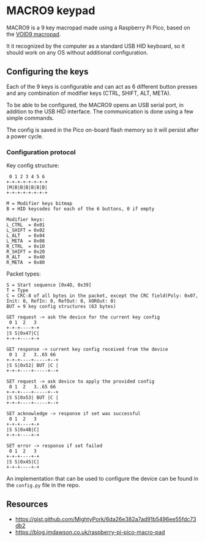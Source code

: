 # MACRO9 keypad

MACRO9 is a 9 key macropad made using a Raspberry Pi Pico, based on the
[VOID9 macropad](https://victorlucachi.ro/showcase/void9/).

It it recognized by the computer as a standard USB HID keyboard, so it should work
on any OS without additional configuration.

## Configuring the keys

Each of the 9 keys is configurable and can act as 6 different button presses
and any combination of modifier keys (CTRL, SHIFT, ALT, META). 

To be able to be configured, the MACRO9 opens an USB serial port, in addition to the
USB HID interface. The communication is done using a few simple commands.

The config is saved in the Pico on-board flash memory so it will persist after a power cycle.

### Configuration protocol

Key config structure:
```
 0 1 2 3 4 5 6
+-+-+-+-+-+-+-+
|M|B|B|B|B|B|B|
+-+-+-+-+-+-+-+

M = Modifier keys bitmap
B = HID keycodes for each of the 6 buttons, 0 if empty

Modifier keys:
L_CTRL  = 0x01
L_SHIFT = 0x02
L_ALT   = 0x04
L_META  = 0x08
R_CTRL  = 0x10
R_SHIFT = 0x20
R_ALT   = 0x40
R_META  = 0x80
```

Packet types:
```
S = Start sequence [0x4D, 0x39]
T = Type
C = CRC-8 of all bytes in the packet, except the CRC field(Poly: 0x07, Init: 0, RefIn: 0, RefOut: 0, XOROut: 0)
BUT = 9 key config structures (63 bytes)

GET request -> ask the device for the current key config
 0 1  2   3
+-+-+----+-+
|S S|0x47|C|
+-+-+----+-+

GET response -> current key config received from the device
 0 1  2   3..65 66
+-+-+----+-----+--+
|S S|0x52| BUT |C |
+-+-+----+-----+--+

SET request -> ask device to apply the provided config
 0 1  2   3..65 66
+-+-+----+-----+--+
|S S|0x53| BUT |C |
+-+-+----+-----+--+

SET acknowledge -> response if set was successful
 0 1  2   3
+-+-+----+-+
|S S|0x4B|C|
+-+-+----+-+

SET error -> response if set failed
 0 1  2   3
+-+-+----+-+
|S S|0x45|C|
+-+-+----+-+
```

An implementation that can be used to configure the device can be found
in the `config.py` file in the repo.

## Resources

* <https://gist.github.com/MightyPork/6da26e382a7ad91b5496ee55fdc73db2>
* <https://blog.jmdawson.co.uk/raspberry-pi-pico-macro-pad>